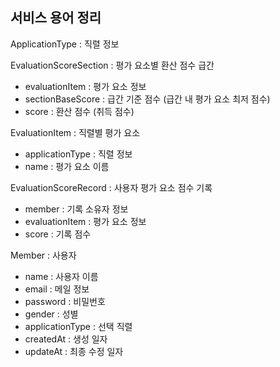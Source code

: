 ## 서비스 용어 정리

ApplicationType : 직렬 정보

EvaluationScoreSection : 평가 요소별 환산 점수 급간
- evaluationItem : 평가 요소 정보
- sectionBaseScore : 급간 기준 점수 (급간 내 평가 요소 최저 점수)
- score : 환산 점수 (취득 점수)

EvaluationItem : 직렬별 평가 요소
- applicationType : 직렬 정보
- name : 평가 요소 이름

EvaluationScoreRecord : 사용자 평가 요소 점수 기록
- member : 기록 소유자 정보
- evaluationItem : 평가 요소 정보
- score : 기록 점수

Member : 사용자
- name : 사용자 이름
- email : 메일 정보
- password : 비밀번호
- gender : 성별
- applicationType : 선택 직렬
- createdAt : 생성 일자
- updateAt : 최종 수정 일자
